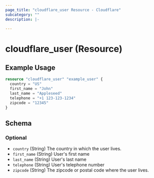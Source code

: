 ```yaml
---
page_title: "cloudflare_user Resource - Cloudflare"
subcategory: ""
description: |-
  
---
```


# cloudflare_user (Resource)



## Example Usage

```terraform
resource "cloudflare_user" "example_user" {
  country = "US"
  first_name = "John"
  last_name = "Appleseed"
  telephone = "+1 123-123-1234"
  zipcode = "12345"
}
```

<!-- schema generated by tfplugindocs -->
## Schema

### Optional

- `country` (String) The country in which the user lives.
- `first_name` (String) User's first name
- `last_name` (String) User's last name
- `telephone` (String) User's telephone number
- `zipcode` (String) The zipcode or postal code where the user lives.


